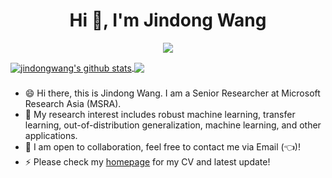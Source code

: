 <h1 align="center">Hi 👋, I'm Jindong Wang</h1>

<p align="center"> 
  <img src="https://profile-counter.glitch.me/jindongwang/count.svg" />
</p>

<a href="https://github.com/jindongwang">
  <img align="center" src="https://github-readme-stats-teal.vercel.app/api?username=jindongwang&show_icons=truet&include_all_commits=True&hide=contribs" alt="jindongwang's github stats" />
</a>

<a href="https://github.com/jindongwang">
  <!-- Change the `github-readme-stats.anuraghazra1.vercel.app` to `github-readme-stats.vercel.app`  -->
  <img align="center" src="https://github-readme-stats-teal.vercel.app/api/top-langs/?username=jindongwang&layout=compact" />
</a>

###

- 😄 Hi there, this is Jindong Wang. I am a Senior Researcher at Microsoft Research Asia (MSRA).
- 🔭 My research interest includes robust machine learning, transfer learning, out-of-distribution generalization, machine learning, and other applications.
- 👯 I am open to collaboration, feel free to contact me via Email (👈)!
- ⚡ Please check my [homepage](https://jd92.wang) for my CV and latest update!

